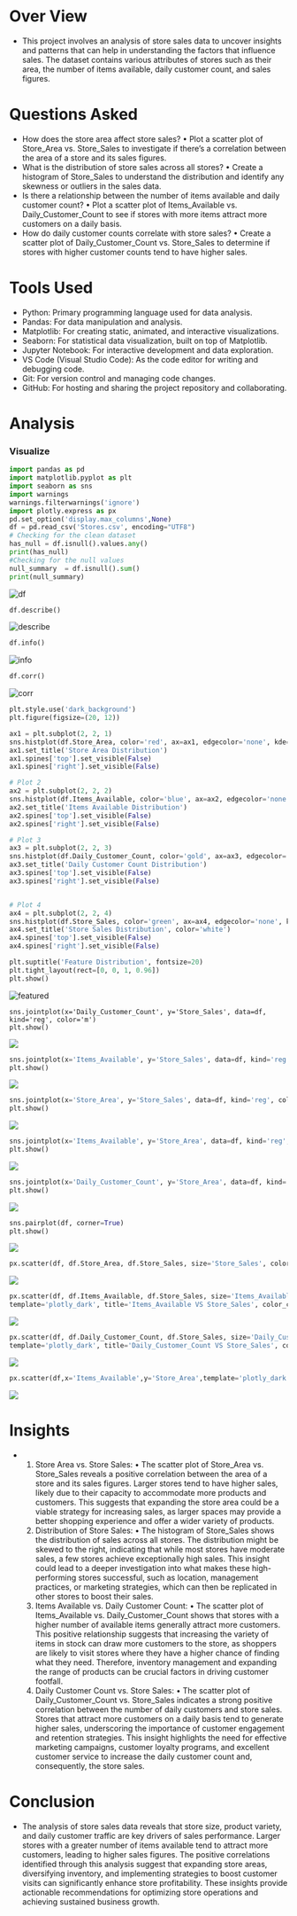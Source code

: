 # Over View

- This project involves an analysis of store sales data to uncover insights and patterns that can help in understanding the factors that influence sales. The dataset contains various attributes of stores such as their area, the number of items available, daily customer count, and sales figures.

# Questions Asked
* How does the store area affect store sales?
  • Plot a scatter plot of Store_Area vs. Store_Sales to investigate if there’s a correlation between the area of a store and its sales figures.
* What is the distribution of store sales across all stores?
  • Create a histogram of Store_Sales to understand the distribution and identify any skewness or outliers in the sales data.
* Is there a relationship between the number of items available and daily customer count?
  • Plot a scatter plot of Items_Available vs. Daily_Customer_Count to see if stores with more items attract more customers on a daily basis.
* How do daily customer counts correlate with store sales?
  • Create a scatter plot of Daily_Customer_Count vs. Store_Sales to determine if stores with higher customer counts tend to have higher sales.

# Tools Used

- Python: Primary programming language used for data analysis.
- Pandas: For data manipulation and analysis.
- Matplotlib: For creating static, animated, and interactive visualizations.
- Seaborn: For statistical data visualization, built on top of Matplotlib.
- Jupyter Notebook: For interactive development and data exploration.
- VS Code (Visual Studio Code): As the code editor for writing and debugging code.
- Git: For version control and managing code changes.
- GitHub: For hosting and sharing the project repository and collaborating.

# Analysis

### Visualize

```py
import pandas as pd
import matplotlib.pyplot as plt
import seaborn as sns
import warnings
warnings.filterwarnings('ignore')
import plotly.express as px
pd.set_option('display.max_columns',None)
df = pd.read_csv('Stores.csv', encoding="UTF8")
# Checking for the clean dataset
has_null = df.isnull().values.any()
print(has_null)
#Checking for the null values
null_summary  = df.isnull().sum()
print(null_summary)
```

![df](ASSETS/Column_check.png)

```py
df.describe()
```

![describe](ASSETS/Describe.png)

```py
df.info()
```

![info](ASSETS/info.png)

```py
df.corr()
```

![corr](ASSETS/corr.png)

```py
plt.style.use('dark_background')
plt.figure(figsize=(20, 12))

ax1 = plt.subplot(2, 2, 1)
sns.histplot(df.Store_Area, color='red', ax=ax1, edgecolor='none', kde=True)
ax1.set_title('Store Area Distribution')
ax1.spines['top'].set_visible(False)
ax1.spines['right'].set_visible(False)

# Plot 2
ax2 = plt.subplot(2, 2, 2)
sns.histplot(df.Items_Available, color='blue', ax=ax2, edgecolor='none', kde=True)
ax2.set_title('Items Available Distribution')
ax2.spines['top'].set_visible(False)
ax2.spines['right'].set_visible(False)

# Plot 3
ax3 = plt.subplot(2, 2, 3)
sns.histplot(df.Daily_Customer_Count, color='gold', ax=ax3, edgecolor='none', kde=True)
ax3.set_title('Daily Customer Count Distribution')
ax3.spines['top'].set_visible(False)
ax3.spines['right'].set_visible(False)


# Plot 4
ax4 = plt.subplot(2, 2, 4)
sns.histplot(df.Store_Sales, color='green', ax=ax4, edgecolor='none', kde=True)
ax4.set_title('Store Sales Distribution', color='white')
ax4.spines['top'].set_visible(False)
ax4.spines['right'].set_visible(False)

plt.suptitle('Feature Distribution', fontsize=20)
plt.tight_layout(rect=[0, 0, 1, 0.96])
plt.show()
```

![featured](ASSETS/feature_dis.png)

```
sns.jointplot(x='Daily_Customer_Count', y='Store_Sales', data=df, kind='reg', color='m')
plt.show()
```

![](ASSETS/CSvsSS.png)

```py
sns.jointplot(x='Items_Available', y='Store_Sales', data=df, kind='reg', color='y')
plt.show()
```

![](ASSETS/items.png)

```py
sns.jointplot(x='Store_Area', y='Store_Sales', data=df, kind='reg', color='g')
plt.show()
```

![](ASSETS/stroe_are.png)

```py
sns.jointplot(x='Items_Available', y='Store_Area', data=df, kind='reg', color='orange')
plt.show()
```

![](ASSETS/itemvsstore.png)

```py
sns.jointplot(x='Daily_Customer_Count', y='Store_Area', data=df, kind='reg', color='skyblue')
plt.show()
```

![](ASSETS/dsvssa.png)

```py
sns.pairplot(df, corner=True)
plt.show()
```

![](ASSETS/df.png)

```py
px.scatter(df, df.Store_Area, df.Store_Sales, size='Store_Sales', color='Store_Sales', template='plotly_dark', title='Store_Sales VS Store_Area')
```

![](ASSETS/plasma_sssa.png)

```py
px.scatter(df, df.Items_Available, df.Store_Sales, size='Items_Available', color='Store_Sales',
template='plotly_dark', title='Items_Available VS Store_Sales', color_continuous_scale=px.colors.sequential.Plotly3)
```

![](ASSETS/purple_ia.png)

```py
px.scatter(df, df.Daily_Customer_Count, df.Store_Sales, size='Daily_Customer_Count', color='Store_Sales',
template='plotly_dark', title='Daily_Customer_Count VS Store_Sales', color_continuous_scale=px.colors.sequential.Plasma)
```

![](ASSETS/plasma_sssa.png)

```py
px.scatter(df,x='Items_Available',y='Store_Area',template='plotly_dark',color_discrete_sequence=['lightgreen'],trendline='ols',title='Items_Available Vs Store_Area')
```

![](ASSETS/ols.png)

# Insights

- 1. Store Area vs. Store Sales:
     • The scatter plot of Store_Area vs. Store_Sales reveals a positive correlation between the area of a store and its sales figures. Larger stores tend to have higher sales, likely due to their capacity to accommodate more products and customers. This suggests that expanding the store area could be a viable strategy for increasing sales, as larger spaces may provide a better shopping experience and offer a wider variety of products.
  2. Distribution of Store Sales:
     • The histogram of Store_Sales shows the distribution of sales across all stores. The distribution might be skewed to the right, indicating that while most stores have moderate sales, a few stores achieve exceptionally high sales. This insight could lead to a deeper investigation into what makes these high-performing stores successful, such as location, management practices, or marketing strategies, which can then be replicated in other stores to boost their sales.
  3. Items Available vs. Daily Customer Count:
     • The scatter plot of Items_Available vs. Daily_Customer_Count shows that stores with a higher number of available items generally attract more customers. This positive relationship suggests that increasing the variety of items in stock can draw more customers to the store, as shoppers are likely to visit stores where they have a higher chance of finding what they need. Therefore, inventory management and expanding the range of products can be crucial factors in driving customer footfall.
  4. Daily Customer Count vs. Store Sales:
     • The scatter plot of Daily_Customer_Count vs. Store_Sales indicates a strong positive correlation between the number of daily customers and store sales. Stores that attract more customers on a daily basis tend to generate higher sales, underscoring the importance of customer engagement and retention strategies. This insight highlights the need for effective marketing campaigns, customer loyalty programs, and excellent customer service to increase the daily customer count and, consequently, the store sales.

# Conclusion

- The analysis of store sales data reveals that store size, product variety, and daily customer traffic are key drivers of sales performance. Larger stores with a greater number of items available tend to attract more customers, leading to higher sales figures. The positive correlations identified through this analysis suggest that expanding store areas, diversifying inventory, and implementing strategies to boost customer visits can significantly enhance store profitability. These insights provide actionable recommendations for optimizing store operations and achieving sustained business growth.
